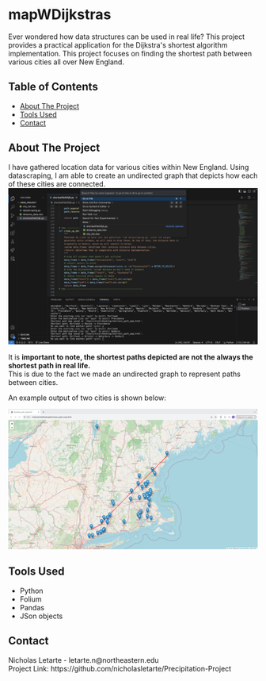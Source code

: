 # mapWDijkstras
Ever wondered how data structures can be used in real life? This project provides a practical application for the Dijkstra's shortest algorithm implementation. This project focuses on finding the shortest path between various cities all over New England.


## Table of Contents
- [About The Project](#about-the-project)
- [Tools Used](#tools-used)
- [Contact](#Contact)

## About The Project
I have gathered location data for various cities within New England. Using datascraping, I am able to create an undirected graph that depicts how each of these cities are connected. 
![InputImage](Images/ExampleInput.png)
<p>It is <strong> important to note, the shortest paths depicted are not the always the shortest path in real life. </strong> <br>This is due to the fact we made an undirected graph to represent paths between cities.</br>
<p>An example output of two cities is shown below:</p>

![outPutImage](Images/ExampleOutput.png)

## Tools Used
- Python
- Folium
- Pandas
- JSon objects

## Contact
<p>Nicholas Letarte - letarte.n@northeastern.edu
<br>Project Link: https://github.com/nicholasletarte/Precipitation-Project </p>
